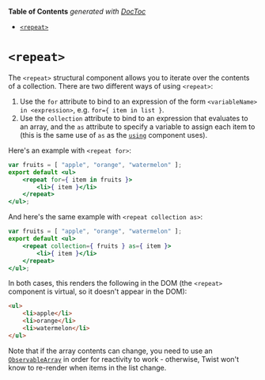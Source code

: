 <!-- START doctoc generated TOC please keep comment here to allow auto update -->
<!-- DON'T EDIT THIS SECTION, INSTEAD RE-RUN doctoc TO UPDATE -->
**Table of Contents**  *generated with [DocToc](https://github.com/thlorenz/doctoc)*

- [`<repeat>`](#repeat)

<!-- END doctoc generated TOC please keep comment here to allow auto update -->

# `<repeat>`

The `<repeat>` structural component allows you to iterate over the contents of a collection. There are two different ways of using `<repeat>`:

1. Use the `for` attribute to bind to an expression of the form `<variableName> in <expression>`, e.g. `for={ item in list }`.
2. Use the `collection` attribute to bind to an expression that evaluates to an array, and the `as` attribute to specify a variable to assign each item to (this is the same use of `as` as the [`using`](./using.md) component uses).

Here's an example with `<repeat for>`:

```jsx
var fruits = [ "apple", "orange", "watermelon" ];
export default <ul>
    <repeat for={ item in fruits }>
        <li>{ item }</li>
    </repeat>
</ul>;
```

And here's the same example with `<repeat collection as>`:

```jsx
var fruits = [ "apple", "orange", "watermelon" ];
export default <ul>
    <repeat collection={ fruits } as={ item }>
        <li>{ item }</li>
    </repeat>
</ul>;
```

In both cases, this renders the following in the DOM (the `<repeat>` component is virtual, so it doesn't appear in the DOM):

```html
<ul>
    <li>apple</li>
    <li>orange</li>
    <li>watermelon</li>
</ul>
```

Note that if the array contents can change, you need to use an [`ObservableArray`](../core/ObservableArray.md) in order for reactivity to work - otherwise, Twist won't know to re-render when items in the list change.
